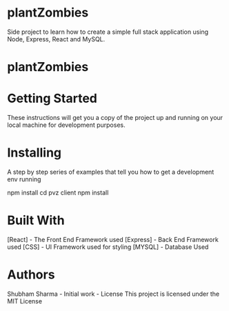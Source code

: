 # plantZombies
Side project to learn how to create a simple full stack application using Node, Express, React and MySQL.

# plantZombies

# Getting Started
These instructions will get you a copy of the project up and running on your local machine for development purposes.

# Installing
A step by step series of examples that tell you how to get a development env running

npm install
cd pvz client
npm install
# Built With
[React] - The Front End Framework used
[Express] - Back End Framework used
[CSS] - UI Framework used for styling
[MYSQL] - Database Used

# Authors
Shubham Sharma - Initial work -
License
This project is licensed under the MIT License